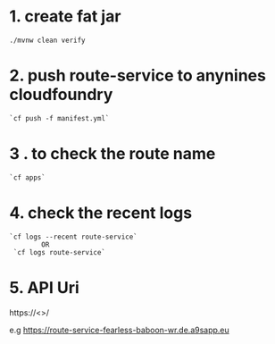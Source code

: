 # 1. create fat jar
  `./mvnw clean verify`
  
# 2. push route-service to anynines cloudfoundry
    
    `cf push -f manifest.yml`
# 3 . to check the route name   

    `cf apps`
# 4. check the recent logs

    `cf logs --recent route-service`
            OR
     `cf logs route-service`
# 5. API Uri

https://<<routes>>/

e.g https://route-service-fearless-baboon-wr.de.a9sapp.eu

